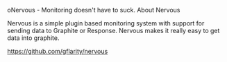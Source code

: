 oNervous - Monitoring doesn't have to suck.
About Nervous

Nervous is a simple plugin based monitoring system with support for sending data to Graphite or Response. Nervous makes it really easy to get data into graphite. 

https://github.com/gflarity/nervous
